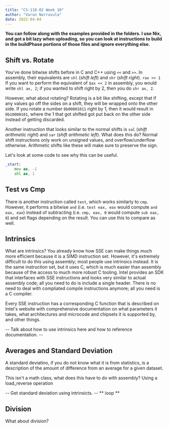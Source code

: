 ```yaml
---
title: "CS-118-02 Week 10"
author: "Varun Narravula"
date: 2022-04-04
---
```


**You can follow along with the examples provided in the folders. I use Nix, and
got a bit lazy when uploading, so you can look at instructions to build in the
buildPhase portions of those files and ignore everything else.**

## Shift vs. Rotate

You've done bitwise shifts before in C and C++ using `<<` and `>>`. In assembly,
their equivalents are `shl` (_shift left_) and `shr` (_shift right_). `rax >> 1`
If you want to perform the equivalent of `$ax << 2` in assembly, you would write
`shl ax, 2`; if you wanted to shift right by 2, then you do `shr ax, 2`.

However, what about rotating? Rotating is a bit like shifting, except that if
any values go off the sides on a shift, they will be wrapped onto the other
side. If you rotate a number `0b00001011` right by 1, then it would result in
`0b10000101`, where the 1 that got shifted got put back on the other side
instead of getting discarded.

Another instruction that looks similar to the normal shifts is `sal` (_shift
arithmetic right_) and `sar` (_shift arithmetic left_). What does this do?
Normal shift instructions only work on unsigned values, and overflow/underflow
otherwise. Arithmetic shifts like these will make sure to preserve the sign.

Let's look at some code to see why this can be useful.

```asm
_start:
    mov ax, -1
    shl ax, 1

```

## Test vs Cmp

There is another instruction called `test`, which works similarly to `cmp`.
However, it performs a bitwise `and` (i.e. `test eax, eax` would compute
`and eax, eax`) instead of subtracting (i.e. `cmp, eax, 0` would compute
`sub eax, 0`) and set flags depending on the result. You can use this to compare
as well.

## Intrinsics

What are intrinsics? You already know how SSE can make things much more
efficient because it is a SIMD instruction set. However, it's extremely
difficult to do this using assembly; most people use intrinsics instead. It is
the same instruction set, but it uses C, which is much easier than assembly
because of the access to much more robust C tooling. Intel provides an SDK that
interfaces with SSE instructions and looks very similar to actual assembly code;
all you need to do is include a single header. There is no need to deal with
compliated compile instructions anymore; all you need is a C compiler.

Every SSE instruction has a corresponding C function that is described on
Intel's website with comprehensive documentation on what parameters it takes,
what architectures and microcode and chipsets it is supported by, and other
things.

-- Talk about how to use intrinsics here and how to reference documentation. --

## Averages and Standard Deviation

A standard deviatino, if you do not know what it is from statistics, is a description
of the amount of difference from an average for a given dataset.

This isn't a math class, what does this have to do with assembly?
Using a load_reverse operation

-- Get standard deviation using intrinsicts. --
**
loop
**

## Division

What about division?
